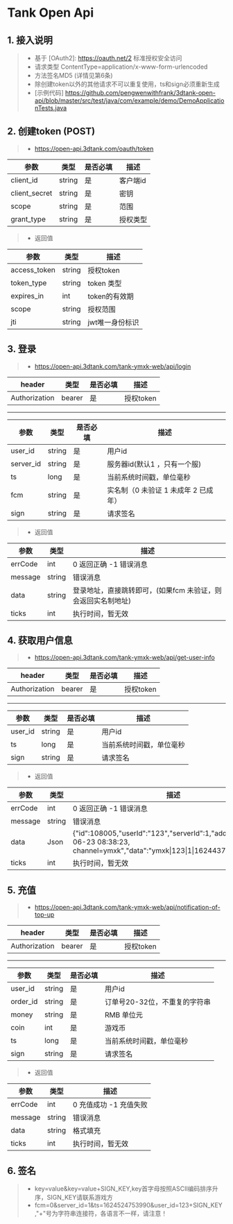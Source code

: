 # Tank Open Api

##  1. 接入说明
>    - 基于 [OAuth2]: https://oauth.net/2 标准授权安全访问
>    - 请求类型 ContentType=application/x-www-form-urlencoded
>    - 方法签名MD5 (详情见第6条)
>    - 除创建token以外的其他请求不可以重复使用，ts和sign必须重新生成
>    - [示例代码] https://github.com/pengwenwithfrank/3dtank-open-api/blob/master/src/test/java/com/example/demo/DemoApplicationTests.java
   
## 2. 创建token (POST)
>   - https://open-api.3dtank.com/oauth/token
>   
  |  参数   | 类型  |   是否必填 | 描述 |
  |  ----  | ----  | ---- | ---- |
  | client_id  | string | 是 | 客户端id |
  | client_secret  | string | 是 | 密钥 |
  | scope  | string | 是 | 范围 |
  | grant_type  | string |  是 | 授权类型 |
>   - 返回值

  |  参数   | 类型  |   描述 |
  |  ----  | ----  |  ---- |
  | access_token  | string  | 授权token |
  | token_type  | string |  token 类型 |
  | expires_in  | int | token的有效期 |
  | scope  | string |  授权范围 |
  | jti  | string |  jwt唯一身份标识 |
    

## 3. 登录
>   - https://open-api.3dtank.com/tank-ymxk-web/api/login
>   
>
   |  header   | 类型  |   是否必填 | 描述 |
  |  ----  | ----  | ---- | ---- |
  | Authorization  | bearer | 是 | 授权token |
>
----------------------------
>
 |  参数   | 类型  |   是否必填 | 描述 |
  |  ----  | ----  | ---- | ---- |
  | user_id  | string | 是 | 用户id |
  | server_id  | string | 是 | 服务器id(默认1 ，只有一个服) |
  | ts  | long |  是 | 当前系统时间戳，单位毫秒 |
  | fcm  | string |  是 | 实名制（0 未验证 1 未成年 2 已成年） |
  | sign  | string |  是 | 请求签名 |
>   - 返回值

  |  参数   | 类型  |   描述 |
  |  ----  | ----  |  ---- |
  | errCode  | int  | 0 返回正确 -1 错误消息 |
  | message  | string |  错误消息 |
  | data  | string | 登录地址，直接跳转即可，(如果fcm 未验证，则会返回实名制地址) |
  | ticks  | int | 执行时间，暂无效 |
 

## 4. 获取用户信息
>   - https://open-api.3dtank.com/tank-ymxk-web/api/get-user-info
>   
>
   |  header   | 类型  |   是否必填 | 描述 |
  |  ----  | ----  | ---- | ---- |
  | Authorization  | bearer | 是 | 授权token |
>
----------------------------
>
 |  参数   | 类型  |   是否必填 | 描述 |
  |  ----  | ----  | ---- | ---- |
  | user_id  | string | 是 | 用户id |
  | ts  | long |  是 | 当前系统时间戳，单位毫秒 |
  | sign  | string |  是 | 请求签名 |
>   - 返回值

  |  参数   | 类型  |   描述 |
  |  ----  | ----  |  ---- |
  | errCode  | int  | 0 返回正确 -1 错误消息 |
  | message  | string |  错误消息 |
  | data  | Json | {"id":108005,"userId":"123","serverId":1,"addTime":"2021-06-23 08:38:23, channel=ymxk","data":"ymxk\|123\|1\|1624437501459\|2"} |
  | ticks  | int | 执行时间，暂无效 |



## 5. 充值
>   - https://open-api.3dtank.com/tank-ymxk-web/api/notification-of-top-up
>   
>
   |  header   | 类型  |   是否必填 | 描述 |
  |  ----  | ----  | ---- | ---- |
  | Authorization  | bearer | 是 | 授权token |
>
----------------------------
>
 |  参数   | 类型  |   是否必填 | 描述 |
  |  ----  | ----  | ---- | ---- |
  | user_id  | string | 是 | 用户id |
  | order_id  | string | 是 | 订单号20-32位，不重复的字符串 |
  | money  | string | 是 | RMB 单位元 |
  | coin  | int | 是 | 游戏币 |
  | ts  | long |  是 | 当前系统时间戳，单位毫秒 |
  | sign  | string |  是 | 请求签名 |
>   - 返回值

  |  参数   | 类型  |   描述 |
  |  ----  | ----  |  ---- |
  | errCode  | int  | 0 充值成功 -1 充值失败 |
  | message  | string |  错误消息 |
  | data  | string |  格式填充 |
  | ticks  | int | 执行时间，暂无效 |



## 6. 签名
>   - key=value&key=value+SIGN_KEY,key首字母按照ASCII编码排序升序，SIGN_KEY请联系游戏方
>   - fcm=0&server_id=1&ts=1624524753990&user_id=123+SIGN_KEY ,"+"号为字符串连接符，各语言不一样，请注意！








    
